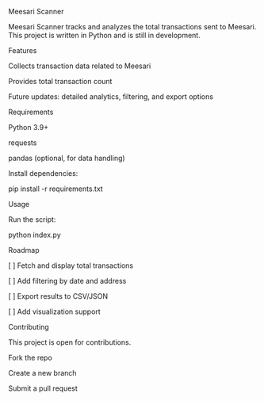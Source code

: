 Meesari Scanner

Meesari Scanner tracks and analyzes the total transactions sent to Meesari.
This project is written in Python and is still in development.

Features

Collects transaction data related to Meesari

Provides total transaction count

Future updates: detailed analytics, filtering, and export options


Requirements

Python 3.9+

requests

pandas (optional, for data handling)


Install dependencies:

pip install -r requirements.txt

Usage

Run the script:

python index.py

Roadmap

[ ] Fetch and display total transactions

[ ] Add filtering by date and address

[ ] Export results to CSV/JSON

[ ] Add visualization support


Contributing

This project is open for contributions.

Fork the repo

Create a new branch

Submit a pull request
